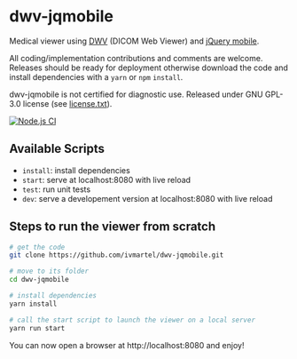 # dwv-jqmobile

Medical viewer using [DWV](https://github.com/ivmartel/dwv) (DICOM Web Viewer) and [jQuery mobile](https://jquerymobile.com/).

All coding/implementation contributions and comments are welcome. Releases should be ready for deployment otherwise download the code and install dependencies with a `yarn` or `npm` `install`.

dwv-jqmobile is not certified for diagnostic use. Released under GNU GPL-3.0 license (see [license.txt](license.txt)).

[![Node.js CI](https://github.com/ivmartel/dwv-jqmobile/actions/workflows/nodejs-ci.yml/badge.svg)](https://github.com/ivmartel/dwv-jqmobile/actions/workflows/nodejs-ci.yml)

## Available Scripts

 - `install`: install dependencies
 - `start`: serve at localhost:8080 with live reload
 - `test`: run unit tests
 - `dev`: serve a developement version at localhost:8080 with live reload

## Steps to run the viewer from scratch

```sh
# get the code
git clone https://github.com/ivmartel/dwv-jqmobile.git

# move to its folder
cd dwv-jqmobile

# install dependencies
yarn install

# call the start script to launch the viewer on a local server
yarn run start
```

You can now open a browser at http://localhost:8080 and enjoy!
